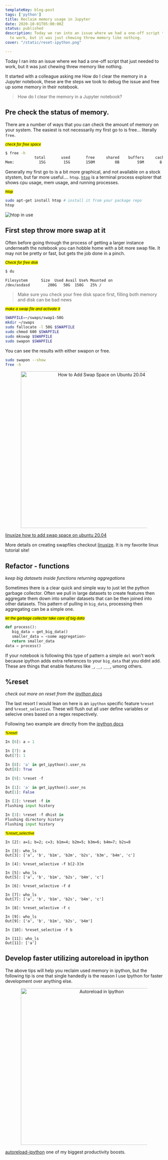 ```yaml
---
templateKey: blog-post
tags: ['python']
title: Reclaim memory usage in Jupyter
date: 2020-10-01T05:00:00Z
status: published
description: Today we ran into an issue where we had a one-off script that just needed
  to work, but it was just chewing threw memory like nothing.
cover: "/static/reset-ipython.png"

---
```


Today I ran into an issue where we had a one-off script that just needed to
work, but it was just chewing threw memory like nothing.

It started with a colleague asking me How do I clear the memory in a Jupyter
notebook, these are the steps we took to debug the issue and free up some
memory in their notebook.

> How do I clear the memory in a Jupyter notebook?

## Pre check the status of memory.

There are a number of ways that you can check the amount of memory on your
system.  The easiest is not necessarily my first go to is free... literally
`free`.

_<small><mark>check for free space</mark></small>_

``` bash
$ free -h
             total       used       free     shared    buffers     cached
Mem:           15G        15G       150M         0B        59M       8.7G
```

Generally my first go to is a bit more graphical, and not available on a stock
stystem, but far more useful.... `htop`.  [`htop`](https://htop.dev) is a
terminal process explorer that shows cpu usage, mem usage, and running
processes.

_<small><mark>htop</mark></small>_


``` bash
sudo apt-get install htop # install it from your package repo
htop
```

![htop in use](https://images.waylonwalker.com/htop-2.0.png)

## First step throw more swap at it

Often before going through the process of getting a larger instance underneath
the notebook you can hobble home with a bit more swap file.  It may not be
pretty or fast, but gets the job done in a pinch.

_<small><mark>Check for free disk</mark></small>_

``` bash
$ du

Filesystem      Size  Used Avail Use% Mounted on
/dev/asdasd        200G   50G  150G   25% /
```

> Make sure you check your free disk space first, filling both memory and disk
> can be bad news

_<small><mark>make a swap file and activate it</mark></small>_

```bash
SWAPFILE=~/swaps/swap1-50G
mkdir ~/swaps
sudo fallocate -l 50G $SWAPFILE
sudo chmod 600 $SWAPFILE
sudo mkswap $SWAPFILE
sudo swapon $SWAPFILE
```

You can see the results with either swapon or free.

``` bash
sudo swapon --show
free -h
```

<p style='text-align: center'>
<a href='https://linuxize.com/post/how-to-add-swap-space-on-ubuntu-20-04/'>
  <img
    style='width:500px; max-width:80%; margin: auto;'
    src="https://images.waylonwalker.com/linuxize-how-to-add-swap-space-on-ubuntu-20-04.jpg"
    alt="How to Add Swap Space on Ubuntu 20.04"
  />
  </a>
</p>

[linuxize how to add swap space on ubuntu 20.04](https://linuxize.com/post/how-to-add-swap-space-on-ubuntu-20-04/)

More details on creating swapfiles checkout
[linuxize](https://linuxize.com/post/how-to-add-swap-space-on-ubuntu-20-04/).
It is my favorite linux tutorial site!

## Refactor - functions
_keep big datasets inside functions returning aggregations_


Sometimes there is a clear quick and simple way to just let the python garbage
collector.  Often we pull in large datasets to create features then aggregate
them down into smaller datasets that can be then joined into other datasets.
This pattern of pulling in  `big_data`, processing then aggregating can be a
simple one.

_<small><mark>let the garbage collector take care of big data</mark></small>_

``` python
def process():
   big_data = get_big_data()
   smaller_data = <some aggregation>
   return smaller_data
data = process()
```

If your notebook is following this type of pattern a simple `del` won't work
because ipython adds extra references to your `big_data` that you didnt add.
These are things that enable features like `_`, `__`, `___`, umong others.

## %reset

_check out more on reset from the [ipython docs](https://ipython.readthedocs.io/en/stable/interactive/magics.html#magic-reset)_

The last resort I would lean on here is an `ipython` specific feature `%reset`
and `%reset_selective`.  These will flush out all user define variables or
selecive ones based on a regex respectively.


Following two example are directly from the [ipython docs](https://ipython.readthedocs.io/en/stable/interactive/magics.html#magic-reset)

_<small><mark>%reset</mark></small>_

``` python
In [6]: a = 1

In [7]: a
Out[7]: 1

In [8]: 'a' in get_ipython().user_ns
Out[8]: True

In [9]: %reset -f

In [1]: 'a' in get_ipython().user_ns
Out[1]: False

In [2]: %reset -f in
Flushing input history

In [3]: %reset -f dhist in
Flushing directory history
Flushing input history
```

_<small><mark>%reset_selective</mark></small>_

```
In [2]: a=1; b=2; c=3; b1m=4; b2m=5; b3m=6; b4m=7; b2s=8

In [3]: who_ls
Out[3]: ['a', 'b', 'b1m', 'b2m', 'b2s', 'b3m', 'b4m', 'c']

In [4]: %reset_selective -f b[2-3]m

In [5]: who_ls
Out[5]: ['a', 'b', 'b1m', 'b2s', 'b4m', 'c']

In [6]: %reset_selective -f d

In [7]: who_ls
Out[7]: ['a', 'b', 'b1m', 'b2s', 'b4m', 'c']

In [8]: %reset_selective -f c

In [9]: who_ls
Out[9]: ['a', 'b', 'b1m', 'b2s', 'b4m']

In [10]: %reset_selective -f b

In [11]: who_ls
Out[11]: ['a']
```


## Develop faster utilizing autoreload in ipython

The above tips will help you reclaim used memory in ipython, but the following
tip is one that single handedly is the reason I use Ipython for faster
development over anything else.

<p style='text-align: center'>
<a href='https://waylonwalker.com/autoreload-ipython'>
  <img
    style='width:500px; max-width:80%; margin: auto;'
    src="https://images.waylonwalker.com/autoreload-ipython-rm.png"
    alt="Autoreload in Ipython"
  />
  </a>
</p>

[autoreload-ipython](https://waylonwalker.com/autoreload-ipython) one of my biggest productivity boosts.
